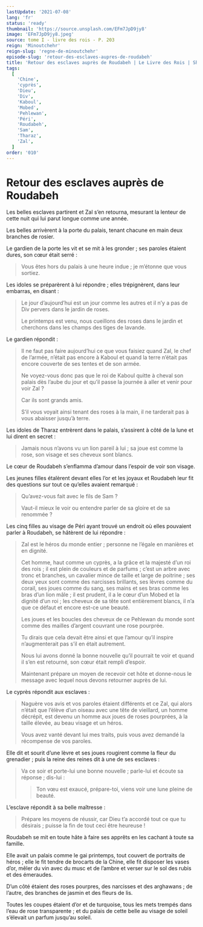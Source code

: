 ```yaml
---
lastUpdate: '2021-07-08'
lang: 'fr'
status: 'ready'
thumbnail: 'https://source.unsplash.com/EFm7JpD9jy8'
image: 'EFm7JpD9jy8.jpeg'
source: tome I - livre des rois - P. 203
reign: 'Minoutchehr'
reign-slug: 'regne-de-minoutchehr'
episode-slug: 'retour-des-esclaves-aupres-de-roudabeh'
title: 'Retour des esclaves auprès de Roudabeh | Le Livre des Rois | Shâhnâmeh'
tags:
  [
    'Chine',
    'cyprès',
    'Dieu',
    'Div',
    'Kaboul',
    'Mobed',
    'Pehlewan',
    'Péri',
    'Roudabeh',
    'Sam',
    'Tharaz',
    'Zal',
  ]
order: '010'
---
```


<!-- LTeX: language=fr -->

# Retour des esclaves auprès de Roudabeh

Les belles esclaves partirent et Zal s’en retourna, mesurant la lenteur de cette nuit qui lui parut longue comme une année.

Les belles arrivèrent à la porte du palais, tenant chacune en main deux branches de rosier.

Le gardien de la porte les vit et se mit à les gronder ; ses paroles étaient dures, son cœur était serré :

> Vous êtes hors du palais à une heure indue ; je m’étonne que vous sortiez.

Les idoles se préparèrent à lui répondre ; elles trépignèrent, dans leur embarras, en disant :

> Le jour d’aujourd’hui est un jour comme les autres et il n’y a pas de Div pervers dans le jardin de roses.
>
> Le printemps est venu, nous cueillons des roses dans le jardin et cherchons dans les champs des tiges de lavande.

Le gardien répondit :

> Il ne faut pas faire aujourd’hui ce que vous faisiez quand Zal, le chef de l’armée, n’était pas encore à Kaboul et quand la terre n’était pas encore couverte de ses tentes et de son armée.
>
> Ne voyez-vous donc pas que le roi de Kaboul quitte à cheval son palais dès l’aube du jour et qu’il passe la journée à aller et venir pour voir Zal ?
>
> Car ils sont grands amis.
>
> S’il vous voyait ainsi tenant des roses à la main, il ne tarderait pas à vous abaisser jusqu’à terre.

Les idoles de Tharaz entrèrent dans le palais, s’assirent à côté de la lune et lui dirent en secret :

> Jamais nous n’avons vu un lion pareil à lui ; sa joue est comme la rose, son visage et ses cheveux sont blancs.

Le cœur de Roudabeh s’enflamma d’amour dans l’espoir de voir son visage.

Les jeunes filles étalèrent devant elles l’or et les joyaux et Roudabeh leur fit des questions sur tout ce qu’elles avaient remarqué :

> Qu’avez-vous fait avec le fils de Sam ?
>
> Vaut-il mieux le voir ou entendre parler de sa gloire et de sa renommée ?

Les cinq filles au visage de Péri ayant trouvé un endroit où elles pouvaient parler à Roudabeh, se hâtèrent de lui répondre :

> Zal est le héros du monde entier ; personne ne l’égale en manières et en dignité.
>
> Cet homme, haut comme un cyprès, a la grâce et la majesté d’un roi des rois ; il est plein de couleurs et de parfums ; c’est un arbre avec tronc et branches, un cavalier mince de taille et large de poitrine ; ses deux yeux sont comme des narcisses brillants, ses lèvres comme du corail, ses joues comme du sang, ses mains et ses bras comme les bras d’un lion mâle ; il est prudent, il a le cœur d’un Mobed et la dignité d’un roi ; les cheveux de sa tête sont entièrement blancs, il n’a que ce défaut et encore est-ce une beauté.
>
> Les joues et les boucles des cheveux de ce Pehlewan du monde sont comme des mailles d’argent couvrant une rose pourprée.
>
> Tu dirais que cela devait être ainsi et que l’amour qu’il inspire n’augmenterait pas s’il en était autrement.
>
> Nous lui avons donné la bonne nouvelle qu’il pourrait te voir et quand il s’en est retourné, son cœur était rempli d’espoir.
>
> Maintenant prépare un moyen de recevoir cet hôte et donne-nous le message avec lequel nous devons retourner auprès de lui.

Le cyprès répondit aux esclaves :

> Naguère vos avis et vos paroles étaient différents et ce Zal, qui alors n’était que l’élève d’un oiseau avec une tête de vieillard, un homme décrépit, est devenu un homme aux joues de roses pourprées, à la taille élevée, au beau visage et un héros.
>
> Vous avez vanté devant lui mes traits, puis vous avez demandé la récompense de vos paroles.

Elle dit et sourit d’une lèvre et ses joues rougirent comme la fleur du grenadier ; puis la reine des reines dit à une de ses esclaves :

> Va ce soir et porte-lui une bonne nouvelle ; parle-lui et écoute sa réponse ; dis-lui :
>
> > Ton vœu est exaucé, prépare-toi, viens voir une lune pleine de beauté.

L’esclave répondit à sa belle maîtresse :

> Prépare les moyens de réussir, car Dieu t’a accordé tout ce que tu désirais ; puisse la fin de tout ceci être heureuse !

Roudabeh se mit en toute hâte à faire ses apprêts en les cachant à toute sa famille.

Elle avait un palais comme le gai printemps, tout couvert de portraits de héros ; elle le fit tendre de brocarts de la Chine, elle fit disposer les vases d’or, mêler du vin avec du musc et de l’ambre et verser sur le sol des rubis et des émeraudes.

D’un côté étaient des roses pourpres, des narcisses et des arghawans ; de l’autre, des branches de jasmin et des fleurs de lis.

Toutes les coupes étaient d’or et de turquoise, tous les mets trempés dans l’eau de rose transparente ; et du palais de cette belle au visage de soleil s’élevait un parfum jusqu’au soleil.
